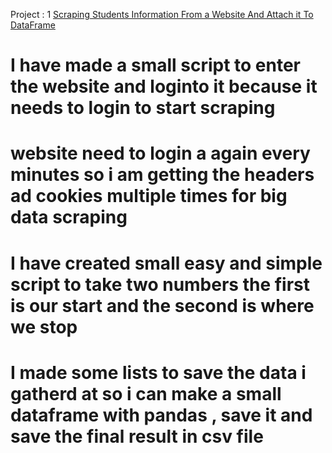Project : 1 [Scraping Students Information From a Website And Attach it To DataFrame](https://github.com/MohamedEltantawy0/students-information-gathering.git)
# I have made a small script to enter the website and loginto it because it needs to login to start scraping
# website need to login a again every  minutes so i am getting the headers ad cookies multiple times for big data scraping
# I have created small easy and simple script to take two numbers the first is our start and the second is where we stop
# I made some lists to save the data i gatherd at so i can make a small dataframe with pandas , save it and save the final result in csv file
